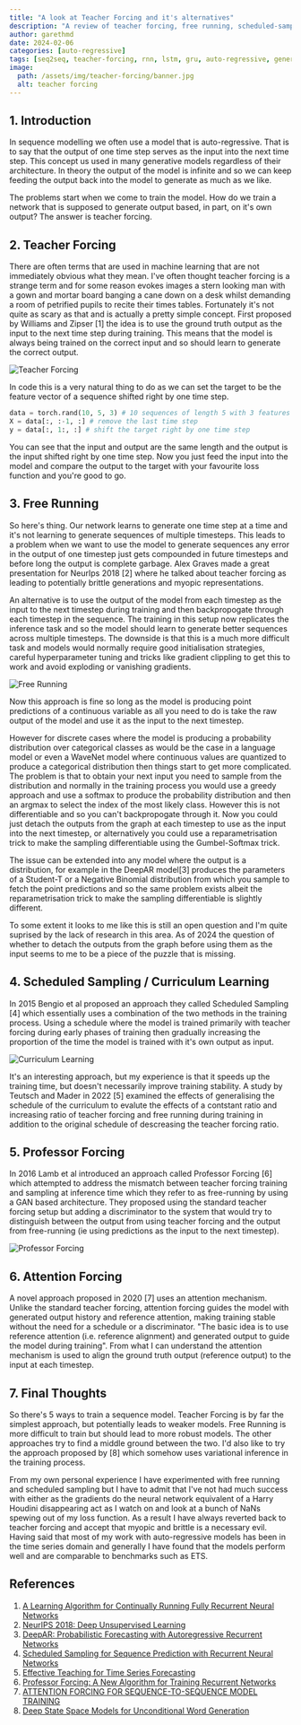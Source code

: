 ```yaml
---
title: "A look at Teacher Forcing and it's alternatives"
description: "A review of teacher forcing, free running, scheduled-sampling, professor forcing and attention forcing for training auto-regresssive neural network models"
author: garethmd
date: 2024-02-06
categories: [auto-regressive]
tags: [seq2seq, teacher-forcing, rnn, lstm, gru, auto-regressive, generative]
image:
  path: /assets/img/teacher-forcing/banner.jpg
  alt: teacher forcing
---
```

## 1. Introduction  
In sequence modelling we often use a model that is auto-regressive. That is to say that the output of one time step serves as the input into the next time step. This concept us used in many generative models regardless of their architecture. In theory the output of the model is infinite and so we can keep feeding the output back into the model to generate as much as we like. 

The problems start when we come to train the model. How do we train a network that is supposed to generate output based, in part, on it's own output? The answer is teacher forcing. 

## 2. Teacher Forcing
There are often terms that are used in machine learning that are not immediately obvious what they mean. I've often thought teacher forcing is a strange term and for some reason evokes images a stern looking man with a gown and mortar board banging a cane down on a desk whilst demanding a room of petrified pupils to recite their times tables. Fortunately it's not quite as scary as that and is actually a pretty simple concept.  First proposed by Williams and Zipser [1] the idea is to use the ground truth output as the input to the next time step during training.  This means that the model is always being trained on the correct input and so should learn to generate the correct output. 


![Teacher Forcing](/assets/img/teacher-forcing/TeacherForcing.jpg)  

In code this is a very natural thing to do as we can set the target to be the feature vector of a sequence shifted right by one time step.

```python
data = torch.rand(10, 5, 3) # 10 sequences of length 5 with 3 features
X = data[:, :-1, :] # remove the last time step
y = data[:, 1:, :] # shift the target right by one time step
```

You can see that the input and output are the same length and the output is the input shifted right by one time step. Now you just feed the input into the model and compare the output to the target with your favourite loss function and you're good to go.

## 3. Free Running
So here's thing. Our network learns to generate one time step at a time and it's not learning to generate sequences of multiple timesteps. This leads to a problem when we want to use the model to generate sequences any error in the output of one timestep just gets compounded in future timesteps and before long the output is complete garbage. Alex Graves made a great presentation for NeurIps 2018 [2] where he talked about teacher forcing as leading to potentially brittle generations and myopic representations.

An alternative is to use the output of the model from each timestep as the input to the next timestep during training and then backpropogate through each timestep in the sequence. The training in this setup now replicates the inference task and so the model should learn to generate better sequences across multiple timesteps. The downside is that this is a much more difficult task and models would normally require good initialisation strategies, careful hyperparameter tuning and tricks like gradient clippling to get this to work and avoid exploding or vanishing gradients.

![Free Running](/assets/img/teacher-forcing/FreeRunning.jpg)  

Now this approach is fine so long as the model is producing point predictions of a continuous variable as all you need to do is take the raw output of the model and use it as the input to the next timestep. 

However for discrete cases where the model is producing a probability distribution over categorical classes as would be the case in a language model or even a WaveNet model where continuous values are quantized to produce a categorical distribution then things start to get more complicated. The problem is that to obtain your next input you need to sample from the distribution and normally in the training process you would use a greedy approach and use a softmax to produce the probability distribution and then an argmax to select the index of the most likely class. However this is not differentiable and so you can't backpropogate through it. Now you could just detach the outputs from the graph at each timestep to use as the input into the next timestep, or alternatively you could use a reparametrisation trick to make the sampling differentiable using the Gumbel-Softmax trick. 

The issue can be extended into any model where the output is a distribution, for example in the DeepAR model[3] produces the parameters of a Student-T or a Negative Binomial distribution from which you sample to fetch the point predictions and so the same problem exists albeit the reparametrisation trick to make the sampling differentiable is slightly different. 

To some extent it looks to me like this is still an open question and I'm quite suprised by the lack of research in this area. As of 2024 the question of whether to detach the outputs from the graph before using them as the input seems to me to be a piece of the puzzle that is missing.


## 4. Scheduled Sampling / Curriculum Learning
In 2015 Bengio et al proposed an approach they called Scheduled Sampling [4] which essentially uses a combination of the two methods in the training process. Using a schedule where the model is trained primarily with teacher forcing during early phases of training then gradually increasing the proportion of the time the model is trained with it's own output as input.

![Curriculum Learning](/assets/img/teacher-forcing/CurriculumLearning.jpg)  

It's an interesting approach, but my experience is that it speeds up the training time, but doesn't necessarily improve training stability.
A study by Teutsch and Mader in 2022 [5] examined the effects of generalising the schedule of the curriculum to evalute the effects of a contstant ratio and increasing ratio of teacher forcing and free running during training in addition to the original schedule of descreasing the teacher forcing ratio.


## 5. Professor Forcing
In 2016 Lamb et al introduced an approach called Professor Forcing [6] which attempted to address the mismatch between teacher forcing training and sampling at inference time which they refer to as free-running by using a GAN based architecture.  They proposed using the standard teacher forcing setup but adding a discriminator to the system that would try to distinguish between the output from using teacher forcing and the output from free-running (ie using predictions as the input to the next timestep). 

![Professor Forcing](/assets/img/teacher-forcing/ProfessorForcing.jpg)  


## 6. Attention Forcing
A novel approach proposed in 2020 [7] uses an attention mechanism. Unlike the standard teacher forcing, attention forcing guides the model with generated output history and reference attention, making training stable without the need for a schedule or a discriminator. "The basic idea is to use reference attention (i.e. reference alignment) and generated output to guide the model during training". From what I can understand the attention mechanism is used to align the ground truth output (reference output) to the input at each timestep.


## 7. Final Thoughts
So there's 5 ways to train a sequence model. Teacher Forcing is by far the simplest approach, but potentially leads to weaker models. Free Running is more difficult to train but should lead to more robust models. The other approaches try to find a middle ground between the two.  I'd also like to try the approach proposed by [8] which somehow uses variational inference in the training process.

From my own personal experience I have experimented with free running and scheduled sampling but I have to admit that I've not had much success with either as the gradients do the neural network equivalent of a Harry Houdini disappearing act as I watch on and look at a bunch of NaNs spewing out of my loss function. As a result I have always reverted back to teacher forcing and accept that myopic and brittle is a necessary evil. Having said that most of my work with auto-regressive models has been in the time series domain and generally I have found that the models perform well and are comparable to benchmarks such as ETS.



## References
1. [A Learning Algorithm for Continually Running Fully Recurrent Neural Networks](https://ieeexplore.ieee.org/document/6795228)
2. [NeurIPS 2018: Deep Unsupervised Learning](https://media.neurips.cc/Conferences/NIPS2018/Slides/Deep_Unsupervised_Learning.pdf)
3. [DeepAR: Probabilistic Forecasting with Autoregressive Recurrent Networks](https://arxiv.org/abs/1704.04110)
4. [Scheduled Sampling for Sequence Prediction with Recurrent Neural Networks](https://arxiv.org/abs/1506.03099)
5. [Effective Teaching for Time Series Forecasting](https://openreview.net/pdf?id=w3x20YEcQK)
6. [Professor Forcing: A New Algorithm for Training Recurrent Networks](https://arxiv.org/abs/1610.09038)
7. [ATTENTION FORCING FOR SEQUENCE-TO-SEQUENCE MODEL TRAINING](https://openreview.net/pdf?id=rJe5_CNtPB)
8. [Deep State Space Models for Unconditional Word Generation](https://arxiv.org/abs/1806.04550)


